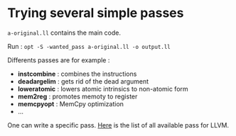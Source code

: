 Trying several simple passes
==============================

`a-original.ll` contains the main code.

Run : `opt -S -wanted_pass a-original.ll -o output.ll`

Differents passes are for example :
- **instcombine** : combines the instructions
- **deadargelim** : gets rid of the dead argument
- **loweratomic** :  lowers atomic intrinsics to non-atomic form
- **mem2reg** : promotes memoty to register
- **memcpyopt** : MemCpy optimization
- ...

One can write a specific pass. [Here](https://llvm.org/docs/Passes.html) is the list of all available pass for LLVM.